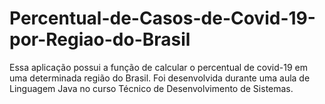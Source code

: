 # Percentual-de-Casos-de-Covid-19-por-Regiao-do-Brasil
Essa aplicação possui a função de calcular o percentual de covid-19 em uma determinada região do Brasil. 
Foi desenvolvida durante uma aula de Linguagem Java no curso Técnico de Desenvolvimento de Sistemas.

